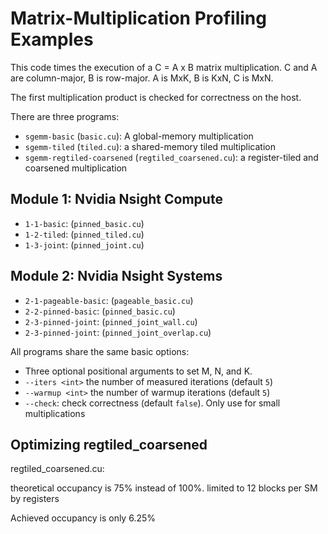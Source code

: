 # Matrix-Multiplication Profiling Examples

This code times the execution of a C = A x B matrix multiplication.
C and A are column-major, B is row-major.
A is MxK, B is KxN, C is MxN.

The first multiplication product is checked for correctness on the host.

There are three programs:
* `sgemm-basic` (`basic.cu`): A global-memory multiplication
* `sgemm-tiled` (`tiled.cu`): a shared-memory tiled multiplication
* `sgemm-regtiled-coarsened` (`regtiled_coarsened.cu`): a register-tiled and coarsened multiplication


## Module 1: Nvidia Nsight Compute

* `1-1-basic`: (`pinned_basic.cu`)
* `1-2-tiled`: (`pinned_tiled.cu`)
* `1-3-joint`: (`pinned_joint.cu`)

## Module 2: Nvidia Nsight Systems

* `2-1-pageable-basic`: (`pageable_basic.cu`)
* `2-2-pinned-basic`: (`pinned_basic.cu`)
* `2-3-pinned-joint`: (`pinned_joint_wall.cu`)
* `2-3-pinned-joint`: (`pinned_joint_overlap.cu`)

All programs share the same basic options:

* Three optional positional arguments to set M, N, and K.
* `--iters <int>` the number of measured iterations (default `5`)
* `--warmup <int>` the number of warmup iterations (default `5`)
* `--check`: check correctness (default `false`). Only use for small multiplications

## Optimizing regtiled_coarsened

regtiled_coarsened.cu: 

theoretical occupancy is 75% instead of 100%.
limited to 12 blocks per SM by registers

Achieved occupancy is only 6.25%